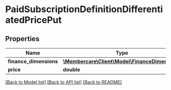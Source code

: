 # PaidSubscriptionDefinitionDifferentiatedPricePut

## Properties
Name | Type | Description | Notes
------------ | ------------- | ------------- | -------------
**finance_dimensions** | [**\Membercare\Client\Model\FinanceDimensions**](FinanceDimensions.md) |  | [optional] 
**price** | **double** |  | [optional] 

[[Back to Model list]](../../README.md#documentation-for-models) [[Back to API list]](../../README.md#documentation-for-api-endpoints) [[Back to README]](../../README.md)

